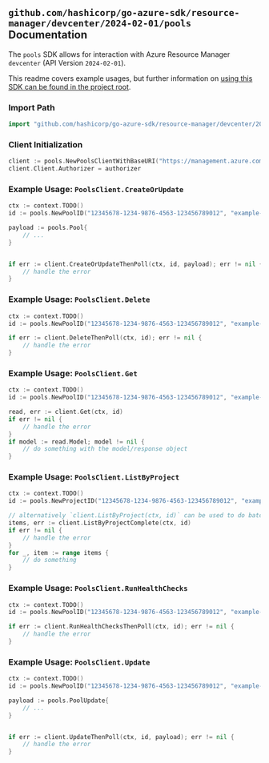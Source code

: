 
## `github.com/hashicorp/go-azure-sdk/resource-manager/devcenter/2024-02-01/pools` Documentation

The `pools` SDK allows for interaction with Azure Resource Manager `devcenter` (API Version `2024-02-01`).

This readme covers example usages, but further information on [using this SDK can be found in the project root](https://github.com/hashicorp/go-azure-sdk/tree/main/docs).

### Import Path

```go
import "github.com/hashicorp/go-azure-sdk/resource-manager/devcenter/2024-02-01/pools"
```


### Client Initialization

```go
client := pools.NewPoolsClientWithBaseURI("https://management.azure.com")
client.Client.Authorizer = authorizer
```


### Example Usage: `PoolsClient.CreateOrUpdate`

```go
ctx := context.TODO()
id := pools.NewPoolID("12345678-1234-9876-4563-123456789012", "example-resource-group", "projectName", "poolName")

payload := pools.Pool{
	// ...
}


if err := client.CreateOrUpdateThenPoll(ctx, id, payload); err != nil {
	// handle the error
}
```


### Example Usage: `PoolsClient.Delete`

```go
ctx := context.TODO()
id := pools.NewPoolID("12345678-1234-9876-4563-123456789012", "example-resource-group", "projectName", "poolName")

if err := client.DeleteThenPoll(ctx, id); err != nil {
	// handle the error
}
```


### Example Usage: `PoolsClient.Get`

```go
ctx := context.TODO()
id := pools.NewPoolID("12345678-1234-9876-4563-123456789012", "example-resource-group", "projectName", "poolName")

read, err := client.Get(ctx, id)
if err != nil {
	// handle the error
}
if model := read.Model; model != nil {
	// do something with the model/response object
}
```


### Example Usage: `PoolsClient.ListByProject`

```go
ctx := context.TODO()
id := pools.NewProjectID("12345678-1234-9876-4563-123456789012", "example-resource-group", "projectName")

// alternatively `client.ListByProject(ctx, id)` can be used to do batched pagination
items, err := client.ListByProjectComplete(ctx, id)
if err != nil {
	// handle the error
}
for _, item := range items {
	// do something
}
```


### Example Usage: `PoolsClient.RunHealthChecks`

```go
ctx := context.TODO()
id := pools.NewPoolID("12345678-1234-9876-4563-123456789012", "example-resource-group", "projectName", "poolName")

if err := client.RunHealthChecksThenPoll(ctx, id); err != nil {
	// handle the error
}
```


### Example Usage: `PoolsClient.Update`

```go
ctx := context.TODO()
id := pools.NewPoolID("12345678-1234-9876-4563-123456789012", "example-resource-group", "projectName", "poolName")

payload := pools.PoolUpdate{
	// ...
}


if err := client.UpdateThenPoll(ctx, id, payload); err != nil {
	// handle the error
}
```
